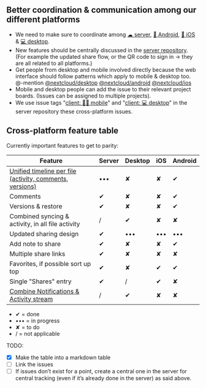 ## Better coordination & communication among our different platforms
- We need to make sure to coordinate among [☁ server](https://github.com/nextcloud/server/), [🤖 Android](https://github.com/nextcloud/android/), [🍏 iOS](https://github.com/nextcloud/ios/) & [💻 desktop](https://github.com/nextcloud/desktop/).
- New features should be centrally discussed in the [server repository](https://github.com/nextcloud/server/). (For example the updated share flow, or the QR code to sign in → they are all related to all platforms.)
- Get people from desktop and mobile involved directly because the web interface should follow patterns which apply to mobile & desktop too. @-mention [@nextcloud/desktop](https://github.com/orgs/nextcloud/teams/desktop/members) [@nextcloud/android](https://github.com/orgs/nextcloud/teams/android/members) [@nextcloud/ios](https://github.com/orgs/nextcloud/teams/ios/members)
- Mobile and desktop people can add the issue to their relevant project boards. (Issues can be assigned to multiple projects).
- We use issue tags "[client: 🤖🍏 mobile](https://github.com/nextcloud/server/labels/client%3A%20%F0%9F%A4%96%F0%9F%8D%8F%20mobile)" and "[client: 💻 desktop](https://github.com/nextcloud/server/labels/client%3A%20%F0%9F%92%BB%20desktop)" in the server repository these cross-platform issues.

## Cross-platform feature table
Currently important features to get to parity:

|Feature|Server|Desktop|iOS|Android|
|---|---|---|---|---|
|[Unified timeline per file (activity, comments, versions)](https://github.com/nextcloud/server/issues/658)|•••|✘|✘|✔|
|Comments|✔|✘|✘|✔|
|Versions & restore|✔|✘|✘|✔|
|Combined syncing & activity, in all file activity|/|✔|✘|✘|
|Updated sharing design|✔|•••|•••|•••|
|Add note to share|✔|✘|✘|✔|
|Multiple share links|✔|✘|✘|✘|
|Favorites, if possible sort up top|✔|✘|✔|✔|
|Single "Shares" entry|✔|/|✔|✘|
|[Combine Notifications & Activity stream](https://github.com/nextcloud/server/issues/14662)|/|✔|✘|✘|

- ✔ = done
- ••• = in progress
- ✘ = to do
- / = not applicable

TODO:
- [x] Make the table into a markdown table
- [ ] Link the issues
- [ ] If issues don’t exist for a point, create a central one in the server for central tracking (even if it’s already done in the server) as said above.